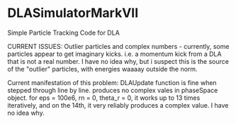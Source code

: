 # DLASimulatorMarkVII
Simple Particle Tracking Code for DLA

CURRENT ISSUES:
Outlier particles and complex numbers - currently, some particles appear to get imaginary kicks. i.e. a momentum kick from a DLA that is not a real number. I have no idea why, but i suspect this is the source of the "outlier" particles, with energies waaaay outside the norm. 

Current manifestation of this problem: DLAUpdate function is fine when stepped through line by line. produces no complex vales in phaseSpace object. for eps = 100e6, rn = 0, theta_r = 0, it works up to 13 times iteratively, and on the 14th, it very reliably produces a complex value. I have no idea why. 